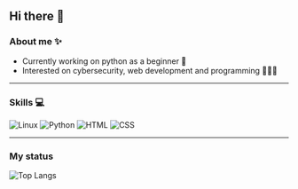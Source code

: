 ## Hi there 👋
### About me ✨
- Currently working on python as a beginner 🐍
- Interested on cybersecurity, web development and programming 👨🏻‍💻
---
### Skills 💻
![Linux](https://img.shields.io/badge/Linux-FCC624?style=for-the-badge&logo=linux&logoColor=black)
![Python](https://img.shields.io/badge/Python-FFD43B?style=for-the-badge&logo=python&logoColor=blue)
![HTML](https://img.shields.io/badge/HTML5-E34F26?style=for-the-badge&logo=html5&logoColor=white)
![CSS](https://img.shields.io/badge/CSS3-1572B6?style=for-the-badge&logo=css3&logoColor=white)

---

### My status
<!-- ![My GitHub stats](https://github-readme-stats.vercel.app/api?username=Raven533&show_icons=true&theme=dark&hide=stars,prs,contribs) -->
![Top Langs](https://github-readme-stats.vercel.app/api/top-langs/?username=Raven533&layout=compact&theme=dark)
